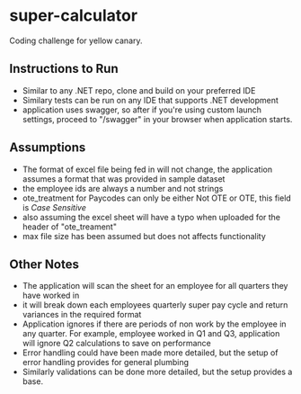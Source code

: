 # super-calculator
Coding challenge for yellow canary.

## Instructions to Run
- Similar to any .NET repo, clone and build on your preferred IDE
- Similary tests can be run on any IDE that supports .NET development
- application uses swagger, so after if you're using custom launch settings, proceed to "/swagger" in your browser when application starts.

## Assumptions
- The format of excel file being fed in will not change, the application assumes a format that was provided in sample dataset
- the employee ids are always a number and not strings
- ote_treatment for Paycodes can only be either Not OTE or OTE, this field is *Case Sensitive*
- also assuming the excel sheet will have a typo when uploaded for the header of "ote_treament"
- max file size has been assumed but does not affects functionality

## Other Notes
- The application will scan the sheet for an employee for all quarters they have worked in
- it will break down each employees quarterly super pay cycle and return variances in the required format
- Application ignores if there are periods of non work by the employee in any quarter. For example, employee worked in Q1 and Q3, application will ignore Q2 calculations to save on performance
- Error handling could have been made more detailed, but the setup of error handling provides for general plumbing
- Similarly validations can be done more detailed, but the setup provides a base.
